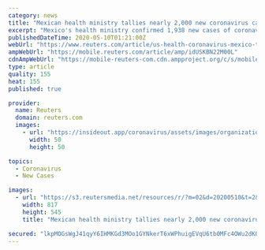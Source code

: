 ```yaml
---
category: news
title: "Mexican health ministry tallies nearly 2,000 new coronavirus cases"
excerpt: "Mexico's health ministry confirmed 1,938 new cases of coronavirus infection on Saturday, along with 193 additional deaths, as government models projected that infections could peak this weekend."
publishedDateTime: 2020-05-10T01:21:00Z
webUrl: "https://www.reuters.com/article/us-health-coronavirus-mexico-tally-idUSKBN22M00L"
ampWebUrl: "https://mobile.reuters.com/article/amp/idUSKBN22M00L"
cdnAmpWebUrl: "https://mobile-reuters-com.cdn.ampproject.org/c/s/mobile.reuters.com/article/amp/idUSKBN22M00L"
type: article
quality: 155
heat: 155
published: true

provider:
  name: Reuters
  domain: reuters.com
  images:
    - url: "https://insideout.app/coronavirus/assets/images/organizations/reuters.com-50x50.jpg"
      width: 50
      height: 50

topics:
  - Coronavirus
  - New Cases

images:
  - url: "https://s3.reutersmedia.net/resources/r/?m=02&d=20200510&t=2&i=1518069983&w=&fh=545px&fw=&ll=&pl=&sq=&r=LYNXMPEG4900L"
    width: 817
    height: 545
    title: "Mexican health ministry tallies nearly 2,000 new coronavirus cases"

secured: "lkpMOGsWgJ41qyY6IHMKGd3MOo1GYNkerT6xWPhuigEVqU6tb0MFc4OWu2dKQh7oBQug3/Ms9Iodk8jsSrXTHk1ASTB1ChKcpd2vChj3cLxqaV41RrGObaU1FGuLL8HpnieWGevSXR2C0wGoXfxD22oiutC/6KRnYYri891vchwPgTAn6pPt1fsX98OfBkUWaYK5hjCF+KioIrqlxbNiu19AgJuoYjngRMMpt80eLbWvhLuy8kVz3Lt1G8sn5kbmE8fLtq8H7icNh87DLsKqfD1J+AsmWJVycW88fYKVdhGSTJyM73hsyDlUIs3+YOQyDoeOxQsRd6jIsMph0KEb7vWgfiHu4MCldYdaEgowmo2GWT62OOjSo+46PNk7bUDqMnx7ICAhJe0I8+6fI2ZJsy5GdDhVQ3Ty6UHjOMkFryKYcBsFRTwKMMIqzGMsHIBQv8pT/PHDJ8Anoi/SYtqmSTbEBgdHnpI4ohMhNtjB2eM=;uKJ0L9hk396wJIEUhOjoug=="
---
```


